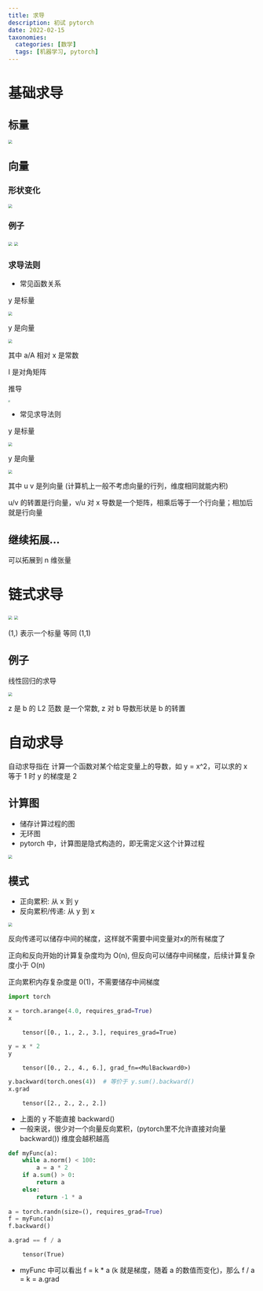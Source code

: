```yaml
---
title: 求导
description: 初试 pytorch
date: 2022-02-15
taxonomies:
  categories: [数学]
  tags: [机器学习, pytorch]
---
```


# 基础求导

## 标量

<img src="1.jpeg" style="zoom:50%;" />

## 向量

### 形状变化

<img src="2.png" style="zoom:50%;"/>

### 例子

<img src="3.png" style="zoom:50%;"/>

<img src="4.png" style="zoom:50%;"/>

### 求导法则


+ 常见函数关系

y 是标量

<img src="5.png" style="zoom:50%;"/>

y 是向量

<img src="6.png" style="zoom:50%;"/>

其中 a/A 相对 x 是常数
 
I 是对角矩阵

推导

<img src="7.png" style="zoom:25%;" />

+ 常见求导法则

y 是标量

<img src="8.png" style="zoom:50%;"/>

y 是向量

<img src="9.png" style="zoom:50%;"/>

其中 u v 是列向量 (计算机上一般不考虑向量的行列，维度相同就能内积)

u/v 的转置是行向量，v/u 对 x 导数是一个矩阵，相乘后等于一个行向量；相加后就是行向量

## 继续拓展...

可以拓展到 n 维张量

# 链式求导

<img src="10.png" style="zoom:50%;"/>

<img src="11.png" style="zoom:50%;"/>

(1,) 表示一个标量 等同 (1,1)

## 例子

线性回归的求导

<img src="12.png" style="zoom:50%;"/>

z 是 b 的 L2 范数 是一个常数, z 对 b 导数形状是 b 的转置

# 自动求导

自动求导指在 计算一个函数对某个给定变量上的导数，如 y = x^2，可以求的 x 等于 1 时 y 的梯度是 2

## 计算图

+ 储存计算过程的图
+ 无环图
+ pytorch 中，计算图是隐式构造的，即无需定义这个计算过程

<img src="13.png" style="zoom:50%;"/>

## 模式

+ 正向累积: 从 x 到 y
+ 反向累积/传递: 从 y 到 x

<img src="14.png" style="zoom:50%;"/>

反向传递可以储存中间的梯度，这样就不需要中间变量对x的所有梯度了

正向和反向开始的计算复杂度均为 O(n), 但反向可以储存中间梯度，后续计算复杂度小于 O(n)

正向累积内存复杂度是 0(1)，不需要储存中间梯度



```python
import torch

x = torch.arange(4.0, requires_grad=True)
x
```

```
    tensor([0., 1., 2., 3.], requires_grad=True)
```

```python
y = x * 2
y
```

```
    tensor([0., 2., 4., 6.], grad_fn=<MulBackward0>)
```

```python
y.backward(torch.ones(4))  # 等价于 y.sum().backward()
x.grad
```

```
    tensor([2., 2., 2., 2.])
```

+ 上面的 y 不能直接 backward()
+ 一般来说，很少对一个向量反向累积，(pytorch里不允许直接对向量backward()) 维度会越积越高

```python
def myFunc(a):
    while a.norm() < 100:
        a = a * 2
    if a.sum() > 0:
        return a
    else:
        return -1 * a
    
a = torch.randn(size=(), requires_grad=True)
f = myFunc(a)
f.backward()

a.grad == f / a  
```

```
    tensor(True)
```

+ myFunc 中可以看出 f = k * a (k 就是梯度，随着 a 的数值而变化)，那么 f / a = k = a.grad

